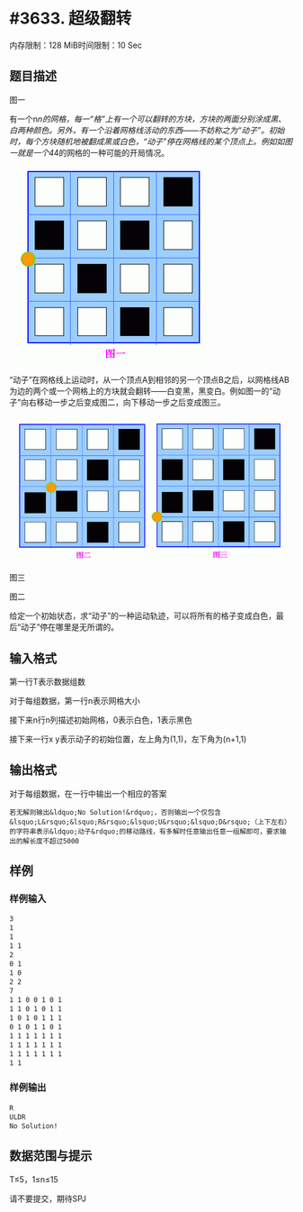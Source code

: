 # #3633. 超级翻转

内存限制：128 MiB时间限制：10 Sec

## 题目描述

图一

有一个n*n的网格，每一&ldquo;格&rdquo;上有一个可以翻转的方块，方块的两面分别涂成黑、白两种颜色。另外，有一个沿着网格线活动的东西&mdash;&mdash;不妨称之为&ldquo;动子&rdquo;。初始时，每个方块随机地被翻成黑或白色，&ldquo;动子&rdquo;停在网格线的某个顶点上。例如如图一就是一个4*4的网格的一种可能的开局情况。

![](upload/201406/1(1).jpg)

&ldquo;动子&rdquo;在网格线上运动时，从一个顶点A到相邻的另一个顶点B之后，以网格线AB为边的两个或一个网格上的方块就会翻转&mdash;&mdash;白变黑，黑变白。例如图一的&ldquo;动子&rdquo;向右移动一步之后变成图二，向下移动一步之后变成图三。

![](upload/201406/2(1).jpg)

图三

图二

给定一个初始状态，求&ldquo;动子&rdquo;的一种运动轨迹，可以将所有的格子变成白色，最后&ldquo;动子&rdquo;停在哪里是无所谓的。

## 输入格式

第一行T表示数据组数

对于每组数据，第一行n表示网格大小

接下来n行n列描述初始网格，0表示白色，1表示黑色

接下来一行x y表示动子的初始位置，左上角为(1,1)，左下角为(n+1,1)

## 输出格式

   对于每组数据，在一行中输出一个相应的答案

    若无解则输出&ldquo;No Solution!&rdquo;，否则输出一个仅包含&lsquo;L&rsquo;&lsquo;R&rsquo;&lsquo;U&rsquo;&lsquo;D&rsquo;（上下左右）的字符串表示&ldquo;动子&rdquo;的移动路线，有多解时任意输出任意一组解即可，要求输出的解长度不超过5000

## 样例

### 样例输入

    
    3
    1
    1
    1 1
    2
    0 1
    1 0
    2 2
    7
    1 1 0 0 1 0 1 
    1 1 0 1 0 1 1 
    1 0 1 0 1 1 1 
    0 1 0 1 1 0 1 
    1 1 1 1 1 1 1 
    1 1 1 1 1 1 1 
    1 1 1 1 1 1 1 
    1 1
    
    

### 样例输出

    
    R
    ULDR
    No Solution!
    
    

## 数据范围与提示

T&le;5，1&le;n&le;15

请不要提交，期待SPJ
